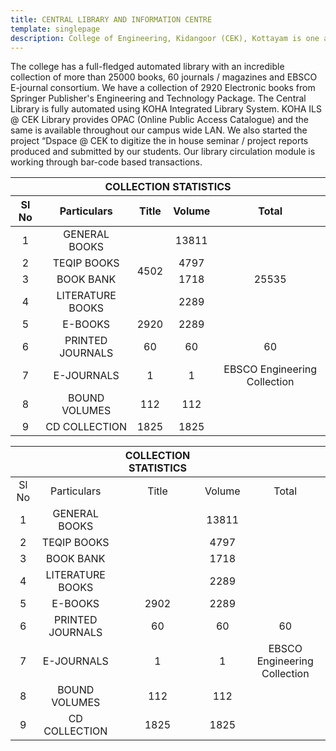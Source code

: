 ```yaml
---
title: CENTRAL LIBRARY AND INFORMATION CENTRE
template: singlepage
description: College of Engineering, Kidangoor (CEK), Kottayam is one among the premier institutions in the state. The college is governed by the Co-operative Academy of Professional Education established by the Government of Kerala. The admissions are based on the rank obtained by the students in the State Entrance examinations and functioning of the college is according to the rules and regulations formulated by the Government of Kerala.
---
```


<div>
<div>
<p>The college has a full-fledged automated library with an incredible collection of more than 25000 books, 60 journals / magazines and EBSCO E-journal consortium. We have a collection of 2920 Electronic books from Springer Publisher's Engineering and Technology Package. The Central Library is fully automated using KOHA Integrated Library System. KOHA ILS @ CEK Library provides OPAC (Online Public Access Catalogue) and the same is available throughout our campus wide LAN. We also started the project “Dspace @ CEK  to digitize the in house seminar / project reports produced and submitted by our students. Our library circulation module is working through bar-code based transactions. <p>
</div>
<div>
<table>
<thead>
<tr>
<th colspan="5">COLLECTION STATISTICS</th>
</tr>
<tr>
<th>Sl No</th>
<th>Particulars</th>
<th>Title</th>
<th>Volume</th>
<th>Total</th>
</tr>
</thead>
<tbody style="text-align:center;">
<tr>
<td>1</td>
<td>GENERAL BOOKS</td>
 <td rowspan="4">4502</td>
<td>13811</td>
<td rowspan="5">25535</td>
</tr>
<tr>
<td>2</td>
<td>TEQIP BOOKS</td>
<td>4797</td>
</tr>
<tr>
<td>3</td>
<td>BOOK BANK</td>
<td>1718</td>
</tr>
<tr>
<td>4</td>
<td>LITERATURE BOOKS</td>
<td>2289</td>
</tr>
<tr>
<td>5</td>
<td>E-BOOKS</td>
<td>2920</td>
<td>2289</td>
</tr>
<tr>
<td>6</td>
<td>PRINTED JOURNALS</td>
<td>60</td>
<td>60</td>
<td>60</td>
</tr>
<tr>
<td>7</td>
<td>E-JOURNALS</td>
<td>1</td>
<td>1</td>
<td>EBSCO Engineering Collection</td>
</tr>
<tr>
<td>8</td>
<td>BOUND VOLUMES</td>
<td>112</td>
<td>112</td>
<td></td>
</tr>
<tr>
<td>9</td>
<td>CD COLLECTION</td>
<td>1825</td>
<td>1825</td>
<td></td>
</tr>
</tbody>
</table>
</div>

||| COLLECTION STATISTICS |            ||                                   
| :-------------------: | :--------------: | :---: | :----: | :--------------------------: |
|         Sl No         |   Particulars    | Title | Volume |            Total             |
|           1           |  GENERAL BOOKS   |       | 13811  |                              |
|           2           |   TEQIP BOOKS    |       |  4797  |                              |
|           3           |    BOOK BANK     |       |  1718  |                              |
|           4           | LITERATURE BOOKS |       |  2289  |                              |
|           5           |     E-BOOKS      | 2902  |  2289  |                              |
|           6           | PRINTED JOURNALS |  60   |   60   |              60              |
|           7           |    E-JOURNALS    |   1   |   1    | EBSCO Engineering Collection |
|           8           |  BOUND VOLUMES   |  112  |  112   |                              |
|           9           |  CD COLLECTION   | 1825  |  1825  |                              |
